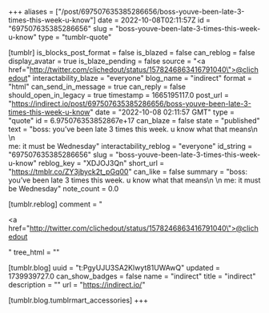 +++
aliases = ["/post/697507635385286656/boss-youve-been-late-3-times-this-week-u-know"]
date = 2022-10-08T02:11:57Z
id = "697507635385286656"
slug = "boss-youve-been-late-3-times-this-week-u-know"
type = "tumblr-quote"

[tumblr]
is_blocks_post_format = false
is_blazed = false
can_reblog = false
display_avatar = true
is_blaze_pending = false
source = "<a href=\"http://twitter.com/clichedout/status/1578246863416791040\">@clichedout</a>"
interactability_blaze = "everyone"
blog_name = "indirect"
format = "html"
can_send_in_message = true
can_reply = false
should_open_in_legacy = true
timestamp = 1665195117.0
post_url = "https://indirect.io/post/697507635385286656/boss-youve-been-late-3-times-this-week-u-know"
date = "2022-10-08 02:11:57 GMT"
type = "quote"
id = 6.975076353852867e+17
can_blaze = false
state = "published"
text = "boss: you’ve been late 3 times this week. u know what that means\n<br/>\n<br/>me: it must be Wednesday"
interactability_reblog = "everyone"
id_string = "697507635385286656"
slug = "boss-youve-been-late-3-times-this-week-u-know"
reblog_key = "XDJOJ3Qn"
short_url = "https://tmblr.co/ZY3jbyck2t_pGq00"
can_like = false
summary = "boss: you’ve been late 3 times this week. u know what that means\n \n me: it must be Wednesday"
note_count = 0.0

[tumblr.reblog]
comment = "<p><a href=\"http://twitter.com/clichedout/status/1578246863416791040\">@clichedout</a></p>"
tree_html = ""

[tumblr.blog]
uuid = "t:PgyUJU3SA2Klwyt81UWAwQ"
updated = 1739939727.0
can_show_badges = false
name = "indirect"
title = "indirect"
description = ""
url = "https://indirect.io/"

[tumblr.blog.tumblrmart_accessories]
+++
